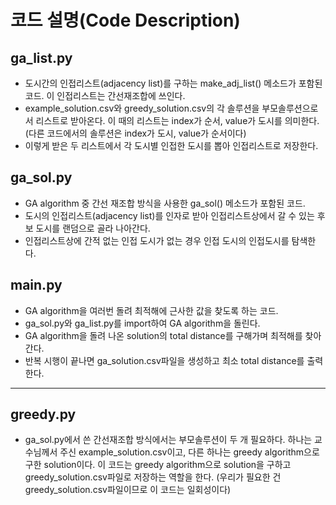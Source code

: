 # 코드 설명(Code Description)
## ga_list.py
- 도시간의 인접리스트(adjacency list)를 구하는 make_adj_list() 메소드가 포함된 코드. 이 인접리스트는 간선재조합에 쓰인다.
- example_solution.csv와 greedy_solution.csv의 각 솔루션을 부모솔루션으로서 리스트로 받아온다.
  이 때의 리스트는 index가 순서, value가 도시를 의미한다. (다른 코드에서의 솔루션은 index가 도시, value가 순서이다)
- 이렇게 받은 두 리스트에서 각 도시별 인접한 도시를 뽑아 인접리스트로 저장한다.

## ga_sol.py
- GA algorithm 중 간선 재조합 방식을 사용한 ga_sol() 메소드가 포함된 코드.
- 도시의 인접리스트(adjacency list)를 인자로 받아 인접리스트상에서 갈 수 있는 후보 도시를 랜덤으로 골라 나아간다.
- 인접리스트상에 간적 없는 인접 도시가 없는 경우 인접 도시의 인접도시를 탐색한다.

## main.py
- GA algorithm을 여러번 돌려 최적해에 근사한 값을 찾도록 하는 코드.
- ga_sol.py와 ga_list.py를 import하여 GA algorithm을 돌린다.
- GA algorithm을 돌려 나온 solution의 total distance를 구해가며 최적해를 찾아간다.
- 반복 시행이 끝나면 ga_solution.csv파일을 생성하고 최소 total distance를 출력한다.

-------------------------------------------------------------------------------------------------------
## greedy.py
- ga_sol.py에서 쓴 간선재조합 방식에서는 부모솔루션이 두 개 필요하다.
  하나는 교수님께서 주신 example_solution.csv이고, 다른 하나는 greedy algorithm으로 구한 solution이다.
  이 코드는 greedy algorithm으로 solution을 구하고 greedy_solution.csv파일로 저장하는 역할을 한다.
  (우리가 필요한 건 greedy_solution.csv파일이므로 이 코드는 일회성이다)